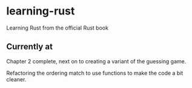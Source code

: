 # learning-rust
Learning Rust from the official Rust book 

## Currently at

Chapter 2 complete, next on to creating a variant of the guessing game.

Refactoring the ordering match to use functions to make the code a bit cleaner.